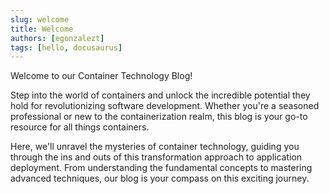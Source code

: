 ```yaml
---
slug: welcome
title: Welcome
authors: [egonzalezt]
tags: [hello, docusaurus]
---
```


Welcome to our Container Technology Blog!

Step into the world of containers and unlock the incredible potential they hold for revolutionizing software development. Whether you're a seasoned professional or new to the containerization realm, this blog is your go-to resource for all things containers.

Here, we'll unravel the mysteries of container technology, guiding you through the ins and outs of this transformation approach to application deployment. From understanding the fundamental concepts to mastering advanced techniques, our blog is your compass on this exciting journey.